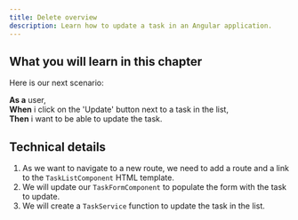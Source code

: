 ```yaml
---
title: Delete overview
description: Learn how to update a task in an Angular application.
---
```


## What you will learn in this chapter

Here is our next scenario:

**As a** user,  
**When** i click on the 'Update' button next to a task in the list,  
**Then** i want to be able to update the task.

## Technical details

1. As we want to navigate to a new route, we need to add a route and a link to the `TaskListComponent` HTML template.
2. We will update our `TaskFormComponent` to populate the form with the task to update.
3. We will create a `TaskService` function to update the task in the list.



